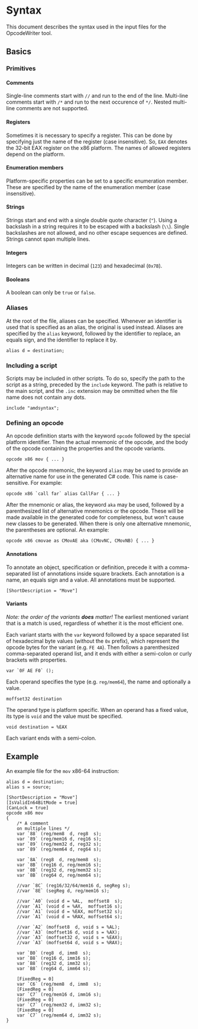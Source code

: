 Syntax
======
This document describes the syntax used in the input files for the OpcodeWriter tool.

Basics
------

### Primitives ###

#### Comments ####
Single-line comments start with `//` and run to the end of the line. Multi-line comments start with `/*` and run to the next occurence of `*/`. Nested multi-line comments are not supported.

#### Registers ####
Sometimes it is necessary to specify a register. This can be done by specifying just the name of the register (case insensitive). So, `EAX` denotes the 32-bit EAX register on the x86 platform. The names of allowed registers depend on the platform.

#### Enumeration members ####
Platform-specific properties can be set to a specific enumeration member. These are specified by the name of the enumeration member (case insensitive).

#### Strings ####
Strings start and end with a single double quote character (`"`). Using a backslash in a string requires it to be escaped with a backslash (`\\`). Single backslashes are not allowed, and no other escape sequences are defined. Strings cannot span multiple lines.

#### Integers ####
Integers can be written in decimal (`123`) and hexadecimal (`0x7B`).

#### Booleans ####
A boolean can only be `true` or `false`.

### Aliases ###
At the root of the file, aliases can be specified. Whenever an identifier is used that is specified as an alias, the original is used instead. Aliases are specified by the `alias` keyword, followed by the identifier to replace, an equals sign, and the identifier to replace it by.

	alias d = destination;

### Including a script ###
Scripts may be included in other scripts. To do so, specify the path to the script as a string, preceded by the `include` keyword. The path is relative to the main script, and the `.inc` extension may be ommitted when the file name does not contain any dots.

	include "amdsyntax";

### Defining an opcode ###
An opcode definition starts with the keyword `opcode` followed by the special platform identifier. Then the actual mnemonic of the opcode, and the body of the opcode containing the properties and the opcode variants.

    opcode x86 mov { ... }

After the opcode mnemonic, the keyword `alias` may be used to provide an alternative name for use in the generated C# code. This name is case-sensitive. For example:

	opcode x86 `call far` alias CallFar { ... }

After the mnemonic or alias, the keyword `aka` may be used, followed by a parenthesized list of alternative mnemonics or the opcode. These will be made available in the generated code for completeness, but won't cause new classes to be generated. When there is only one alternative mnemonic, the parentheses are optional. An example:

	opcode x86 cmovae as CMovAE aka (CMovNC, CMovNB) { ... }

#### Annotations ####
To annotate an object, specification or definition, precede it with a comma-separated list of annotations inside square brackets. Each annotation is a name, an equals sign and a value. All annotations must be supported.

    [ShortDescription = "Move"]

#### Variants ####
*Note: the order of the variants **does** matter!* The earliest mentioned variant that is a match is used, regardless of whether it is the most efficient one.

Each variant starts with the `var` keyword followed by a space separated list of hexadecimal byte values (without the `0x` prefix), which represent the opcode bytes for the variant (e.g. `FE 4A`). Then follows a parenthesized comma-separated operand list, and it ends with either a semi-colon or curly brackets with properties.

    var `0F AE F0` ();

Each operand specifies the type (e.g. `reg/mem64`), the name and optionally a value.

    moffset32 destination

The operand type is platform specific. When an operand has a fixed value, its type is `void` and the value must be specified.

    void destination = %EAX

Each variant ends with a semi-colon.

Example
-------
An example file for the `mov` x86-64 instruction:

	alias d = destination;
	alias s = source;
	
	[ShortDescription = "Move"]
	[IsValidIn64BitMode = true]
	[CanLock = true]
	opcode x86 mov
	{
		/* A comment
		on multiple lines */
		var `88` (reg/mem8  d, reg8  s);
		var `89` (reg/mem16 d, reg16 s);
		var `89` (reg/mem32 d, reg32 s);
		var `89` (reg/mem64 d, reg64 s);
		
		var `8A` (reg8  d, reg/mem8  s);
		var `8B` (reg16 d, reg/mem16 s);
		var `8B` (reg32 d, reg/mem32 s);
		var `8B` (reg64 d, reg/mem64 s);
		
		//var `8C` (reg16/32/64/mem16 d, segReg s);
		//var `8E` (segReg d, reg/mem16 s);
		
		//var `A0` (void d = %AL,  moffset8  s);
		//var `A1` (void d = %AX,  moffset16 s);
		//var `A1` (void d = %EAX, moffset32 s);
		//var `A1` (void d = %RAX, moffset64 s);
		
		//var `A2` (moffset8  d, void s = %AL);
		//var `A3` (moffset16 d, void s = %AX);
		//var `A3` (moffset32 d, void s = %EAX);
		//var `A3` (moffset64 d, void s = %RAX);
		
		var `B0` (reg8  d, imm8  s);
		var `B8` (reg16 d, imm16 s);
		var `B8` (reg32 d, imm32 s);
		var `B8` (reg64 d, imm64 s);
		
		[FixedReg = 0]
		var `C6` (reg/mem8  d, imm8  s);
		[FixedReg = 0]
		var `C7` (reg/mem16 d, imm16 s);
		[FixedReg = 0]
		var `C7` (reg/mem32 d, imm32 s);
		[FixedReg = 0]
		var `C7` (reg/mem64 d, imm32 s);
	}
	
